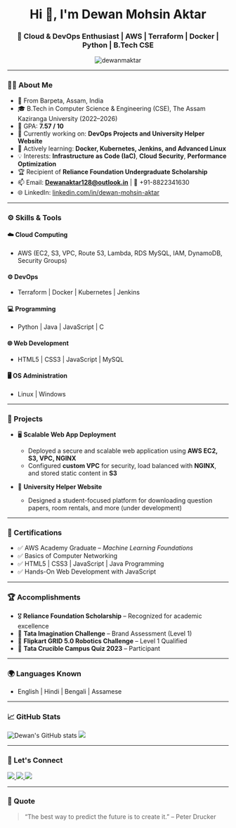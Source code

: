 <h1 align="center">Hi 👋, I'm Dewan Mohsin Aktar</h1>
<h3 align="center">🚀 Cloud & DevOps Enthusiast | AWS | Terraform | Docker | Python | B.Tech CSE</h3>

<p align="center">
  <img src="https://komarev.com/ghpvc/?username=dewanmaktar&label=Profile%20views&color=0e75b6&style=flat" alt="dewanmaktar" />
</p>

---

### 👨‍💻 About Me
- 📍 From Barpeta, Assam, India
- 🎓 B.Tech in Computer Science & Engineering (CSE), The Assam Kaziranga University (2022–2026)
- 🧠 GPA: **7.57 / 10**
- 🔭 Currently working on: **DevOps Projects and University Helper Website**
- 🌱 Actively learning: **Docker, Kubernetes, Jenkins, and Advanced Linux**
- 💡 Interests: **Infrastructure as Code (IaC)**, **Cloud Security**, **Performance Optimization**
- 🏆 Recipient of **Reliance Foundation Undergraduate Scholarship**
- 📫 Email: **Dewanaktar128@outlook.in** | 📱 +91-8822341630
- 🌐 LinkedIn: [linkedin.com/in/dewan-mohsin-aktar](https://www.linkedin.com/in/dewan-mohsin-aktar)

---

### ⚙️ Skills & Tools

#### ☁️ Cloud Computing
- AWS (EC2, S3, VPC, Route 53, Lambda, RDS MySQL, IAM, DynamoDB, Security Groups)

#### ⚙️ DevOps
- Terraform | Docker | Kubernetes | Jenkins

#### 💻 Programming
- Python | Java | JavaScript | C

#### 🌐 Web Development
- HTML5 | CSS3 | JavaScript | MySQL

#### 🖥️ OS Administration
- Linux | Windows

---

### 🚀 Projects
- 🖥️ **Scalable Web App Deployment**
  - Deployed a secure and scalable web application using **AWS EC2, S3, VPC, NGINX**
  - Configured **custom VPC** for security, load balanced with **NGINX**, and stored static content in **S3**

- 🔧 **University Helper Website**
  - Designed a student-focused platform for downloading question papers, room rentals, and more (under development)

---

### 🏅 Certifications
- ✅ AWS Academy Graduate – *Machine Learning Foundations*
- ✅ Basics of Computer Networking
- ✅ HTML5 | CSS3 | JavaScript | Java Programming
- ✅ Hands-On Web Development with JavaScript

---

### 🏆 Accomplishments
- 🎖️ **Reliance Foundation Scholarship** – Recognized for academic excellence
- 🏁 **Tata Imagination Challenge** – Brand Assessment (Level 1)
- 🤖 **Flipkart GRID 5.0 Robotics Challenge** – Level 1 Qualified
- 🎤 **Tata Crucible Campus Quiz 2023** – Participant

---

### 🌍 Languages Known
- English | Hindi | Bengali | Assamese

---

### 📈 GitHub Stats
<p align="left">
  <img src="https://github-readme-stats.vercel.app/api?username=dewanmaktar&show_icons=true&theme=react" alt="Dewan's GitHub stats" />
  <img src="https://github-readme-stats.vercel.app/api/top-langs/?username=dewanmaktar&layout=compact&theme=react" />
</p>

---

### 🤝 Let's Connect
<p>
  <a href="https://www.linkedin.com/in/dewan-mohsin-aktar">
    <img src="https://img.shields.io/badge/LinkedIn-blue?style=for-the-badge&logo=linkedin&logoColor=white" />
  </a>
  <a href="mailto:dewanaktar128@outlook.in">
    <img src="https://img.shields.io/badge/Email-D14836?style=for-the-badge&logo=gmail&logoColor=white" />
  </a>
  <a href="https://github.com/dewanmaktar">
    <img src="https://img.shields.io/badge/GitHub-black?style=for-the-badge&logo=github&logoColor=white" />
  </a>
</p>

---

### 💬 Quote
> “The best way to predict the future is to create it.” – Peter Drucker
